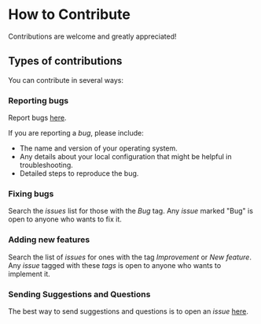 # How to Contribute

Contributions are welcome and greatly appreciated!

## Types of contributions

You can contribute in several ways:

### Reporting bugs

Report bugs [here](https://github.com/mstuttgart/brazilcep/issues).

If you are reporting a *bug*, please include:

* The name and version of your operating system.
* Any details about your local configuration that might be helpful in troubleshooting.
* Detailed steps to reproduce the bug.

### Fixing bugs

Search the *issues* list for those with the *Bug* tag.
Any *issue* marked "Bug" is open to anyone who wants to fix it.

### Adding new features

Search the list of *issues* for ones with the tag *Improvement* or *New feature*.
Any *issue* tagged with these *tags* is open to anyone who wants to implement it.

### Sending Suggestions and Questions

The best way to send suggestions and questions is to open an *issue* [here](https://github.com/mstuttgart/brazilcep/issues).
